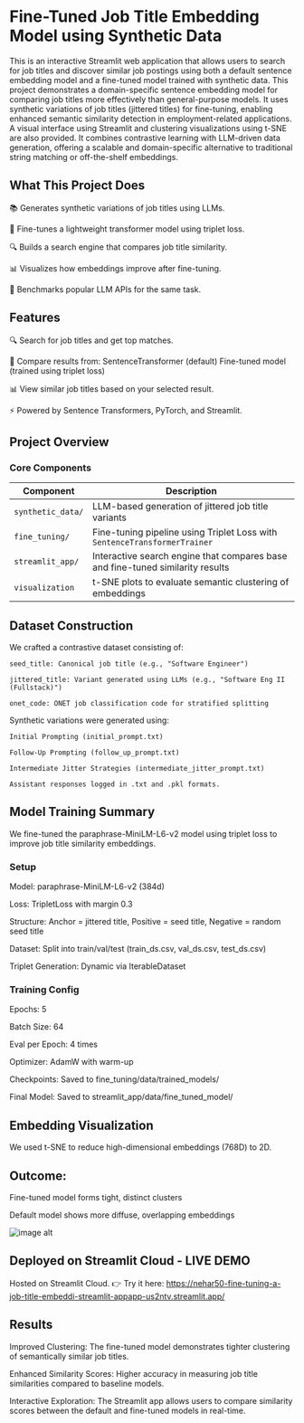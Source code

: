 # Fine-Tuned Job Title Embedding Model using Synthetic Data

This is an interactive Streamlit web application that allows users to search for job titles and discover similar job postings using both a default sentence embedding model and a fine-tuned model trained with synthetic data. This project demonstrates a domain-specific sentence embedding model for comparing job titles more effectively than general-purpose models. It uses synthetic variations of job titles (jittered titles) for fine-tuning, enabling enhanced semantic similarity detection in employment-related applications. A visual interface using Streamlit and clustering visualizations using t-SNE are also provided. It combines contrastive learning with LLM-driven data generation, offering a scalable and domain-specific alternative to traditional string matching or off-the-shelf embeddings.


## What This Project Does

  📚 Generates synthetic variations of job titles using LLMs.
  
  🎯 Fine-tunes a lightweight transformer model using triplet loss.
  
  🔍 Builds a search engine that compares job title similarity.
  
  📊 Visualizes how embeddings improve after fine-tuning.
  
  🧠 Benchmarks popular LLM APIs for the same task.


## Features

  🔍 Search for job titles and get top matches.
  
  🤖 Compare results from:
      SentenceTransformer (default)
      Fine-tuned model (trained using triplet loss)
      
  📊 View similar job titles based on your selected result.
  
  ⚡ Powered by Sentence Transformers, PyTorch, and Streamlit.



## Project Overview
### Core Components

| Component         | Description                                                                    |
| ----------------- | ------------------------------------------------------------------------------ |
| `synthetic_data/` | LLM-based generation of jittered job title variants                            |
| `fine_tuning/`    | Fine-tuning pipeline using Triplet Loss with `SentenceTransformerTrainer`      |
| `streamlit_app/`  | Interactive search engine that compares base and fine-tuned similarity results |
| `visualization`   | t-SNE plots to evaluate semantic clustering of embeddings                      |


## Dataset Construction

We crafted a contrastive dataset consisting of:

    seed_title: Canonical job title (e.g., "Software Engineer")
    
    jittered_title: Variant generated using LLMs (e.g., "Software Eng II (Fullstack)")
    
    onet_code: ONET job classification code for stratified splitting

Synthetic variations were generated using:

    Initial Prompting (initial_prompt.txt)
    
    Follow-Up Prompting (follow_up_prompt.txt)
    
    Intermediate Jitter Strategies (intermediate_jitter_prompt.txt)
    
    Assistant responses logged in .txt and .pkl formats.

## Model Training Summary
We fine-tuned the paraphrase-MiniLM-L6-v2 model using triplet loss to improve job title similarity embeddings.

  ### Setup
  
  Model: paraphrase-MiniLM-L6-v2 (384d)
  
  Loss: TripletLoss with margin 0.3
  
  Structure: Anchor = jittered title, Positive = seed title, Negative = random seed title
  
  Dataset: Split into train/val/test (train_ds.csv, val_ds.csv, test_ds.csv)
  
  Triplet Generation: Dynamic via IterableDataset

  ### Training Config
  
  Epochs: 5
  
  Batch Size: 64
  
  Eval per Epoch: 4 times
  
  Optimizer: AdamW with warm-up
  
  Checkpoints: Saved to fine_tuning/data/trained_models/
  
  Final Model: Saved to streamlit_app/data/fine_tuned_model/

 ## Embedding Visualization
 We used t-SNE to reduce high-dimensional embeddings (768D) to 2D.

 ## Outcome:

  Fine-tuned model forms tight, distinct clusters
  
  Default model shows more diffuse, overlapping embeddings
  
  ![image alt](https://github.com/NehaR50/Fine-Tuning-a-Job-Title-Embedding-Model-Using-Synthetic-Training-Data/blob/e09fc5b832c9097753086763dd918f329281bdca/fine_tuning/embedding_visualization.png)



## Deployed on Streamlit Cloud - LIVE DEMO
Hosted on Streamlit Cloud. 👉 Try it here: https://nehar50-fine-tuning-a-job-title-embeddi-streamlit-appapp-us2ntv.streamlit.app/



## Results
Improved Clustering: The fine-tuned model demonstrates tighter clustering of semantically similar job titles.

Enhanced Similarity Scores: Higher accuracy in measuring job title similarities compared to baseline models.

Interactive Exploration: The Streamlit app allows users to compare similarity scores between the default and fine-tuned models in real-time.

